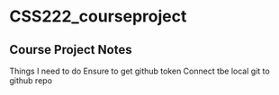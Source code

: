 # CSS222_courseproject
## Course Project Notes
Things I need to do
Ensure to get github token
Connect tbe local git to github repo
